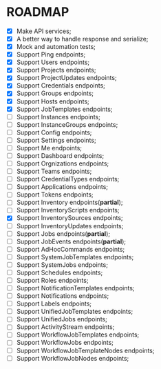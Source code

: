 # ROADMAP

- [x] Make API services;
- [x] A better way to handle response and serialize;
- [x] Mock and automation tests;
- [x] Support Ping endpoints;
- [x] Support Users endpoints;
- [x] Support Projects endpoints;
- [x] Support ProjectUpdates endpoints;
- [x] Support Credentials endpoints;
- [x] Support Groups endpoints;
- [x] Support Hosts endpoints;
- [x] Support JobTemplates endpoints;
- [ ] Support Instances endpoints;
- [ ] Support InstanceGroups endpoints;
- [ ] Support Config endpoints;
- [ ] Support Settings endpoints;
- [ ] Support Me endpoints;
- [ ] Support Dashboard endpoints;
- [ ] Support Orgnizations endpoints;
- [ ] Support Teams endpoints;
- [ ] Support CredentialTypes endpoints;
- [ ] Support Applications endpoints;
- [ ] Support Tokens endpoints;
- [ ] Support Inventory endpoints(**partial**);
- [ ] Support InventoryScripts endpoints;
- [X] Support InventorySources endpoints;
- [ ] Support InventoryUpdates endpoints;
- [ ] Support Jobs endpoints(**partial**);
- [ ] Support JobEvents endpoints(**partial**);
- [ ] Support AdHocCommands endpoints;
- [ ] Support SystemJobTemplates endpoints;
- [ ] Support SystemJobs endpoints;
- [ ] Support Schedules endpoints;
- [ ] Support Roles endpoints;
- [ ] Support NotificationTemplates endpoints;
- [ ] Support Notifications endpoints;
- [ ] Support Labels endpoints;
- [ ] Support UnifiedJobTemplates endpoints;
- [ ] Support UnifiedJobs endpoints;
- [ ] Support ActivityStream endpoints;
- [ ] Support WorkflowJobTemplates endpoints;
- [ ] Support WorkflowJobs endpoints;
- [ ] Support WorkflowJobTemplateNodes endpoints;
- [ ] Support WorkflowJobNodes endpoints;
